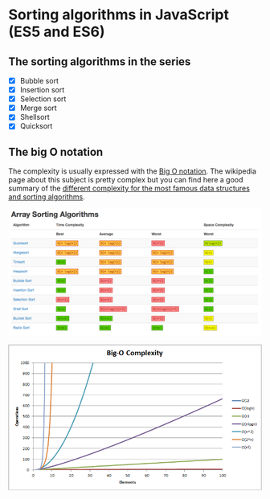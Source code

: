 # Sorting algorithms in JavaScript (ES5 and ES6)

## The sorting algorithms in the series

* [x] Bubble sort
* [x] Insertion sort
* [x] Selection sort
* [x] Merge sort
* [x] Shellsort
* [x] Quicksort

## The big O notation

The complexity is usually expressed with the [Big O notation](https://en.wikipedia.org/wiki/Big_O_notation). The wikipedia page about this subject is pretty complex but you can find here a good summary of the [different complexity for the most famous data structures and sorting algorithms](http://bigocheatsheet.com/).

![](img/big-o.png)

![](img/big-o-complexity.png)

